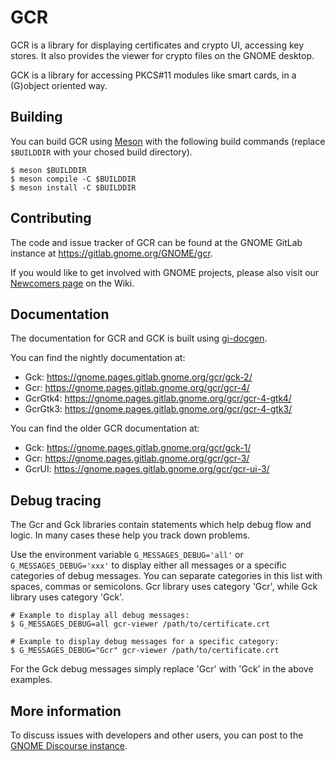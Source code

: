 GCR
===
GCR is a library for displaying certificates and crypto UI, accessing
key stores. It also provides the viewer for crypto files on the GNOME
desktop.

GCK is a library for accessing PKCS#11 modules like smart cards, in a
(G)object oriented way.

Building
--------

You can build GCR using [Meson] with the following build commands (replace
`$BUILDDIR` with your chosed build directory).

```
$ meson $BUILDDIR
$ meson compile -C $BUILDDIR
$ meson install -C $BUILDDIR
```

Contributing
------------
The code and issue tracker of GCR can be found at the GNOME GitLab instance at
https://gitlab.gnome.org/GNOME/gcr.

If you would like to get involved with GNOME projects, please also visit our
[Newcomers page] on the Wiki.

Documentation
-------------
The documentation for GCR and GCK is built using [gi-docgen].

You can find the nightly documentation at:

* Gck: https://gnome.pages.gitlab.gnome.org/gcr/gck-2/
* Gcr: https://gnome.pages.gitlab.gnome.org/gcr/gcr-4/
* GcrGtk4: https://gnome.pages.gitlab.gnome.org/gcr/gcr-4-gtk4/
* GcrGtk3: https://gnome.pages.gitlab.gnome.org/gcr/gcr-4-gtk3/

You can find the older GCR documentation at:

* Gck: https://gnome.pages.gitlab.gnome.org/gcr/gck-1/
* Gcr: https://gnome.pages.gitlab.gnome.org/gcr/gcr-3/
* GcrUI: https://gnome.pages.gitlab.gnome.org/gcr/gcr-ui-3/

Debug tracing
-------------
The Gcr and Gck libraries contain statements which help debug flow
and logic. In many cases these help you track down problems.

Use the environment variable `G_MESSAGES_DEBUG='all'` or
`G_MESSAGES_DEBUG='xxx'` to display either all messages or a specific categories
of debug messages. You can separate categories in this list with spaces, commas
or semicolons. Gcr library uses category 'Gcr', while Gck library uses category
'Gck'.

```
# Example to display all debug messages:
$ G_MESSAGES_DEBUG=all gcr-viewer /path/to/certificate.crt

# Example to display debug messages for a specific category:
$ G_MESSAGES_DEBUG="Gcr" gcr-viewer /path/to/certificate.crt
```

For the Gck debug messages simply replace 'Gcr' with 'Gck' in the above
examples.

More information
----------------
To discuss issues with developers and other users, you can post to the
[GNOME Discourse instance](https://discourse.gnome.org).



[gi-docgen]: https://gnome.pages.gitlab.gnome.org/gi-docgen/
[Meson]: https://mesonbuild.com
[Newcomers page]: https://wiki.gnome.org/TranslationProject/JoiningTranslation
